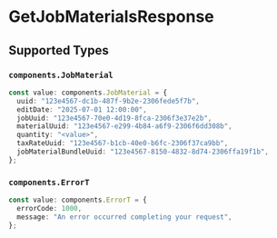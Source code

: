 # GetJobMaterialsResponse


## Supported Types

### `components.JobMaterial`

```typescript
const value: components.JobMaterial = {
  uuid: "123e4567-dc1b-487f-9b2e-2306fede5f7b",
  editDate: "2025-07-01 12:00:00",
  jobUuid: "123e4567-70e0-4d19-8fca-2306f3e37e2b",
  materialUuid: "123e4567-e299-4b84-a6f9-2306f6dd308b",
  quantity: "<value>",
  taxRateUuid: "123e4567-b1cb-40e0-b6fc-2306f37ca9bb",
  jobMaterialBundleUuid: "123e4567-8150-4832-8d74-2306ffa19f1b",
};
```

### `components.ErrorT`

```typescript
const value: components.ErrorT = {
  errorCode: 1000,
  message: "An error occurred completing your request",
};
```

